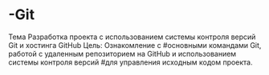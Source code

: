 # -Git
Тема Разработка проекта с использованием системы контроля версий Git и  хостинга GitHub Цель: Ознакомление с #основными командами Git, работой с удаленным  репозиторием на GitHub и использованием системы контроля версий #для  управления исходным кодом проекта.


